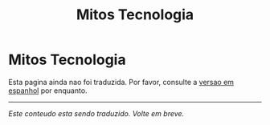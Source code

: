 ﻿---
title: Mitos Tecnologia
---

<!-- TODO: translation missing -->

# Mitos Tecnologia

Esta pagina ainda nao foi traduzida. Por favor, consulte a [versao em espanhol](/es/mitos-tecnologia) por enquanto.

---

*Este conteudo esta sendo traduzido. Volte em breve.*
